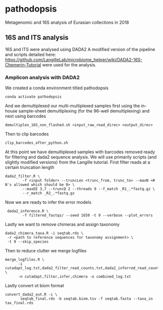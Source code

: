 # pathodopsis
Metagenomic and 16S analysis of Eurasian collections in 2018

## 16S and ITS analysis
16S and ITS were analysed using DADA2
A modified version of the pipeline and scripts detailed here: https://github.com/LangilleLab/microbiome_helper/wiki/DADA2-16S-Chemerin-Tutorial were used for the analysis.

### Amplicon analysis with DADA2

We created a conda environment titled pathodopsis

```console
conda activate pathodopsis
```
And we demultiplexed our multi-multiplexed samples first using the in-house sample-sheet demultiplexing (for the 96-well demultiplexing) and next using barcodes

```console
demultiplex_16S_non_flashed.sh <input_raw_read_direc> <output_direc>
```
Then to clip barcodes
```console
clip_barcodes_after_python.sh
```
At this point we have demultiplexed samples with barcodes removed ready for filtering and dada2 sequence analysis. We will use primarily scripts (and slightly modified versions) from the Langille tutorial. First filter reads at a certain truncation length

```console
dada2_filter.R \
        -f <input folder> --truncLen <trunc_from, trunc_to> --maxN <# N's allowed which should be 0> \
        --maxEE 3,7 --truncQ 2 --threads 9 --f_match _R1_.*fastq.gz \
        --r_match _R2_.*fastq.gz
```

Now we are ready to infer the error models
```console
 dada2_inference.R \
        -f filtered_fastqs/ --seed 1659 -t 9 --verbose --plot_errors
 ```
 
 Lastly we want to remove chimeras and assign taxonomy
 ```console
 dada2_chimera_taxa.R -i seqtab.rds \
  -r <path to reference sequences for taxonomy assignment> \
  -t 9 --skip_species
  ```
  
  Then to reduce clutter we merge logfiles
  ```console
  merge_logfiles.R \
        -i cutadapt_log.txt,dada2_filter_read_counts.txt,dada2_inferred_read_counts.txt,dada2_nonchimera_counts.txt \
        -n cutadapt,filter,infer,chimera -o combined_log.txt
  ```
  
  Lastly convert ot biom format
  ```console
  convert_dada2_out.R -i \
         seqtab_final.rds -b seqtab.biom.tsv -f seqtab.fasta --taxa_in tax_final.rds
```
